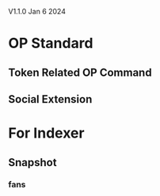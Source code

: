 V1.1.0
Jan 6 2024

# OP Standard
## Token Related OP Command
## Social Extension
# For Indexer
## Snapshot
### fans
